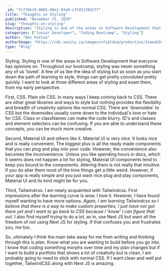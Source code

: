 ```yaml
---
_id: "fc77bb19-0865-40e2-93a0-c37d2139d1ff"
title: "Thoughts on Styling"
published: "November 25, 2020"
slug: "thoughts-on-styling"
description: "Styling is one of the areas in Software Development that everyone has opinions on"
categories: ["Junior Developer", "Coding Bootcamp", "Styling"]
author: "Ben Patton"
authorImage: "https://cdn.sanity.io/images/nfspldzq/production/3ceeda54221c7c0614ecc51f955c7be39a1da34e-512x512.jpg"
type: "Blog"
---
```


Styling. Styling is one of the areas in Software Development that everyone has opinions on. Throughout our bootcamp, styling was never something any of us 'loved'. A few of us like the idea of styling but as soon as you start down the path of learning to style, things can get pretty convoluted pretty quickly. I want to look at three different areas of styling and exam them, from my early perspective.

First, CSS. Plain ole CSS. In many ways I keep coming back to CSS. There are other great libraries and ways to style but nothing provides the flexibility and breadth of creativity options like normal CSS. There are 'downsides' to CSS but the downsides usually come down to the individual's love or hate for CSS. Class or classNames can make the code blurry. ID's and classes and element selectors can be confusing. If you are able to understand these concepts, you can be much more creative.

Second, Material UI and others like it. Material UI is very nice. It looks nice and is really convenient. The biggest plus is all the ready made components that you can plug and play into your code. However, the convenience also becomes the inconvenience. Unless you like spending hours in docs, which it seems does not happen a lot for styling, Material UI components tend to keep you bound to the components. Altering them is not really that intuitive. If you do alter them most of the time things get a little weird. However, if your app is really simple and you just want nice plug and play components, Material UI and its kind might be for you.

Third, Tailwindcss. I am newly acquainted with Tailwindcss. First impressions after the learning curve is wow. I love it. However, I have found myself wanting to have more options. _Again, I am learning Tailwindcss so I believe that there is a way to make custom properties, I just have not got there yet and I want to go back to CSS because I 'know' I can figure that out._ I also find myself trying to do a lot, as in, use Next JS but want all the freedom of not using Next JS for styling. If that confuses you and frustrates you, me too.

So, ultimately I think the main take away for me from writing and thinking through this is _plan._ Know what you are wanting to build before you go into. I know that coding something morphs over time and my plan changes but if I want to build a portfolio that shows a lot of creativity but is clean, I am probably going to need to stick with normal CSS. If I want clean and well put together, TailwindCSS along with Next JS is amazing.
